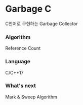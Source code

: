 # Garbage C

C언어로 구현하는 Garbage Collector

### Algorithm

Reference Count

### Language

C/C++17

### What's next

Mark & Sweep Algorithm
